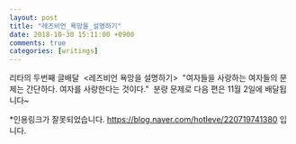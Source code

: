 ```yaml
---
layout: post
title: "레즈비언_욕망을_설명하기"
date: 2018-10-30 15:11:00 +0900
comments: true 
categories: [writings] 
---
```

리타의 두번째 글배달 
<레즈비언 욕망을 설명하기> 
"여자들을 사랑하는 여자들의 문제는 간단하다. 여자를 사랑한다는 것이다." 
분량 문제로 다음 편은 11월 2일에 배달됩니다~ 

*인용링크가 잘못되었습니다. https://blog.naver.com/hotleve/220719741380 입니다. 
